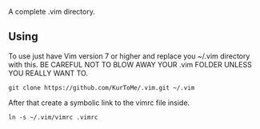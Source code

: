 A complete .vim directory.

Using
-----
To use just have Vim version  7 or higher and replace you ~/.vim directory with this. BE CAREFUL NOT TO BLOW AWAY YOUR .vim FOLDER UNLESS YOU REALLY WANT TO.

	git clone https://github.com/KurToMe/.vim.git ~/.vim


After that create a symbolic link to the vimrc file inside.

	ln -s ~/.vim/vimrc .vimrc
